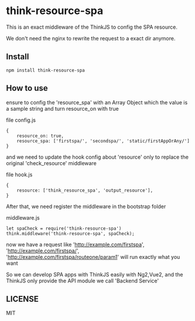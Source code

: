 # think-resource-spa

This is an exact middleware of the ThinkJS to config the SPA resource.

We don't need the nginx to rewrite the request to a exact dir anymore.

## Install

```
npm install think-resource-spa
```

## How to use

ensure to config the 'resource_spa' with an Array Object which the value is a sample string and turn resource_on with true

file config.js

```
{
    resource_on: true,
    resource_spa: ['firstspa/', 'secondspa/', 'static/firstAppOrAny/']
}
```

and we need to update the hook config about 'resource' only to replace the  original 'check_resource' middleware

file hook.js
```
{
    resource: ['think_resource_spa', 'output_resource'],
}
```

After that, we need register the middleware in the bootstrap folder

middleware.js

```
let spaCheck = require('think-resource-spa')
think.middleware('think-resource-spa', spaCheck);
```


now we have a request like 'http://example.com/firstspa', 'http://example.com/firstspa/', 'http://example.com/firstspa/routeone/param1' will run exactly what you want


So we can develop SPA apps with ThinkJS easily with Ng2,Vue2,  and the ThinkJS only provide the API module we call 'Backend Service'


## LICENSE

MIT